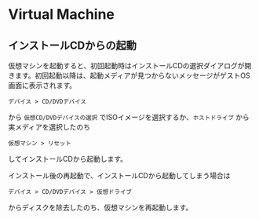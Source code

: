 # Virtual Machine

## インストールCDからの起動

仮想マシンを起動すると、初回起動時はインストールCDの選択ダイアログが開きます。初回起動以降は、起動メディアが見つからないメッセージがゲストOS画面に表示されます。

    デバイス > CD/DVDデバイス

から `仮想CD/DVDデバイスの選択` でISOイメージを選択するか、`ホストドライブ` から実メディアを選択したのち

    仮想マシン > リセット

してインストールCDから起動します。

インストール後の再起動で、インストールCDから起動してしまう場合は

    デバイス > CD/DVDデバイス > 仮想ドライブ

からディスクを除去したのち、仮想マシンを再起動します。

